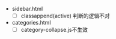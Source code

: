 * sidebar.html
  * [ ] classappend(active) 判断的逻辑不对
* categories.html
  * [ ] category-collapse.js不生效
